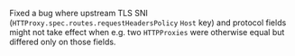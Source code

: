 Fixed a bug where upstream TLS SNI (`HTTProxy.spec.routes.requestHeadersPolicy` `Host` key) and protocol fields might not take effect when e.g. two `HTTPProxies` were otherwise equal but differed only on those fields.
